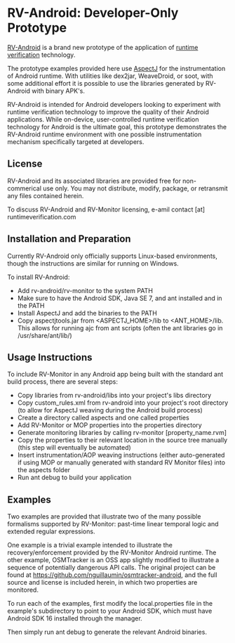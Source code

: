 RV-Android: Developer-Only Prototype
==============
[RV-Android](http://runtimeverification.com/android) is a brand new prototype of the application of [runtime verification](http://en.wikipedia.org/wiki/Runtime_verification) technology.

The prototype examples provided here use [AspectJ](http://eclipse.org/aspectj/) for the instrumentation of Android runtime.  With utilities like dex2jar, WeaveDroid, or soot, with some additional effort it is possible to use the libraries generated by RV-Android with binary APK's.

RV-Android is intended for Android developers looking to experiment with runtime verification technology to improve the quality of their Android applications.  While on-device, user-controlled runtime verification technology for Android is the ultimate goal, this prototype demonstrates the RV-Android runtime environment with one possible instrumentation mechanism specifically targeted at developers.

License
--------------
RV-Android and its associated libraries are provided free for non-commerical use only.  You may not distribute, modify, package, or retransmit any files contained herein.

To discuss RV-Android and RV-Monitor licensing, e-amil contact [at] runtimeverification.com

Installation and Preparation
--------------
Currently RV-Android only officially supports Linux-based environments, though the instructions are similar for running on Windows.

To install RV-Android:
- Add rv-android/rv-monitor to the system PATH
- Make sure to have the Android SDK, Java SE 7, and ant installed and in the PATH
- Install AspectJ and add the binaries to the PATH
- Copy aspectjtools.jar from <ASPECTJ_HOME>/lib to <ANT_HOME>/lib.  This allows for running ajc from ant scripts (often the ant libraries go in /usr/share/ant/lib/)

Usage Instructions
--------------
To include RV-Monitor in any Android app being built with the standard ant build process, there are several steps:
- Copy libraries from rv-android/libs into your project's libs directory
- Copy custom_rules.xml from rv-android into your project's root directory (to allow for AspectJ weaving during the Android build process)
- Create a directory called aspects and one called properties
- Add RV-Monitor or MOP properties into the properties directory
- Generate monitoring libraries by calling rv-monitor [property_name.rvm]
- Copy the properties to their relevant location in the source tree manually (this step will eventually be automated)
- Insert instrumentation/AOP weaving instructions (either auto-generated if using MOP or manually generated with standard RV Monitor files) into the aspects folder
- Run ant debug to build your application

Examples
--------------
Two examples are provided that illustrate two of the many possible formalisms supported by RV-Monitor: past-time linear temporal logic and extended regular expressions.

One example is a trivial example intended to illustrate the recovery/enforcement provided by the RV-Monitor Android runtime.  The other example, OSMTracker is an OSS app slightly modified to illustrate a sequence of potentially dangerous API calls.  The original project can be found at https://github.com/nguillaumin/osmtracker-android, and the full source and license is included herein, in which two properties are monitored.

To run each of the examples, first modify the local.properties file in the example's subdirectory to point to your Android SDK, which must have Android SDK 16 installed through the manager.

Then simply run ant debug to generate the relevant Android binaries.
